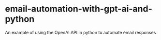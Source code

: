 # email-automation-with-gpt-ai-and-python
An example of using the OpenAI API in python to automate email responses
